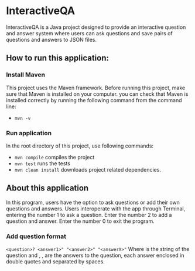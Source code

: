 # InteractiveQA
InteractiveQA is a Java project designed to provide an interactive question and answer system where users can ask questions and save pairs of questions and answers to JSON files.

## How to run this application:

### Install Maven
This project uses the Maven framework.
Before running this project, make sure that Maven is installed on your computer. you can check that Maven is installed correctly by running the following command from the command line:
 - ```mvn -v```

### Run application
In the root directory of this project, use following commands:
  - ```mvn compile``` compiles the project
  - ```mvn test``` runs the tests
  - ```mvn clean install``` downloads project related dependencies.

## About this application
In this program, users have the option to ask questions or add their own questions and answers. Users interoperate with the app through Terminal, entering the number 1 to ask a question. Enter the number 2 to add a question and answer. Enter the number 0 to exit the program.

### Add question format
```<question>? <answer1>" "<answer2>" "<answerX>"```
Where <question> is the string of the question and <answer1>, <answer2>, <answerX> are the answers to the question, each answer enclosed in double quotes and separated by spaces.

